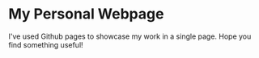 
# My Personal Webpage
I've used Github pages to showcase my work in a single page.
Hope you find something useful!
